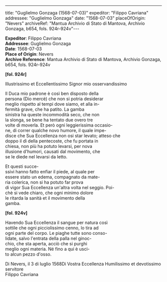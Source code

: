 ---
title: "Guglielmo Gonzaga (1568-07-03)"
expeditor: "Filippo Cavriana"
addressee: "Guglielmo Gonzaga"
date: "1568-07-03"
placeOfOrigin: "Nevers"
archiveRef: "Mantua Archivio di Stato di Mantova, Archivio Gonzaga, b654, fols. 924r-924v"---

**Expeditor**: Filippo Cavriana  
**Addressee**: Guglielmo Gonzaga  
**Date**: 1568-07-03  
**Place of Origin**: Nevers  
**Archive Reference**: Mantua Archivio di Stato di Mantova, Archivio Gonzaga, b654, fols. 924r-924v  


**[fol. 924r]**

Illustrissimo  et Eccellentissimo Signor  mio osservandissimo 

  
Il Duca mio padrone è così ben disposto della  
persona (Dio mercè) che non si potria desiderar  
meglio rispetto al tempi dove siamo, et alla in-  
fermità grave, che ha patito. La gamba  
sinistra ha queste incommodità seco, che non  
la slonga, se bene ha tentato due overo tre  
volte di moverla. Et però ogni leggierissima occasio-  
ne, di correr qualche novo humore, il quale impe-  
disce che Sua Eccellenza  non osi star levato; atteso che  
doppo il dì della pentecoste, che fu portata in  
chiesa, non più ha potuto levarsi, per nova  
illusione d'humori, causati dal movimento, che  
se le diede nel levarsi da letto.

  
Et questi succe-  
ssivi hanno fatto enfiar il piede, al quale per  
essere stato un edema, compagnato da mate-  
ria colerica, non si ha potuto far prova  
di vigor Sua Eccellenza  un'altra volta nel seggio. Poi-  
chè si vede chiaro, che ogni minimo dolore  
le ritarda la sanità et il movimento della  
gamba.


**[fol. 924v]**

  
Havendo Sua Eccellenza  il sangue per natura così  
sottile che ogni picciolissimo cenno, lo tira ad  
ogni parte del corpo. Le piaghe tutte sono conso-  
lidate, salvo l'entrata della palla nel ginoc-  
chio, che sta aperta, acciò che si purghi  
meglio ogni materia. Né fino a qui è usci-  
to alcun pezzo d'osso.

Di Nevers, il 3 di luglio 1568Di Vostra Eccellenza Humilissimo  et devotissimo  servitore  
Filippo Cavriana

